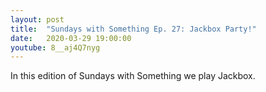 ```yaml
---
layout: post
title:  "Sundays with Something Ep. 27: Jackbox Party!"
date:   2020-03-29 19:00:00
youtube: 8__aj4Q7nyg
---
```


In this edition of Sundays with Something we play Jackbox.